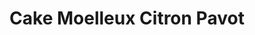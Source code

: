 ---
layout: recette
categories: [recettes]
hidden: true
lang: fr
title: Cake Moelleux Citron Pavot
ingredients: 
  - nom: oeufs 
    qte: 4
  - nom: farine
    qte: 150
    unite: gr
  - nom: beurre mou
    qte: 80
    unite: gr
  - nom: sucre
    qte: 130
    unite: gr
  - nom: graines de pavot
    qte: 10
    unite: gr
  - nom: levure
    qte: 11
    unite: gr
  - nom: petits citrons
    qte: 2
preconditions:
  - Le beurre et les oeufs doivent être à température ambiante
  - Préchauffer le four à 180°C
etapes:
  - label: Préambule
    details:
      - Séparer les blancs des jaunes
      - Zester les citrons
      - Presser les citrons
  - label: Préparation
    details:
      - Blanchir les jaunes avec le sucre
      - Ajouter le jus de citron
      - Ajouter le beurre fondu
      - Tamiser la farine et la levure sur la préparation
      - Mélanger doucement avec une spatule
      - Ajouter les zestes de citron (à souhait)
      - Monter les blancs en neige
      - Les incorporer à la préparation en deux fois
      - Beurrer et fariner le moule puis y ajouter la préparation
materiel:
  - moule à cake
  - batteur électrique
cuisson: 
  - Cuire 30 minutes à 180°C
  - Vérifier que le gâteau est cuit avec la pointe d'un couteau
notes:
  - À l'ajout du beurre, la préparation va changer de texture, c'est normal, tout va bien
---